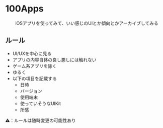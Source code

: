 # 100Apps
　　
iOSアプリを使ってみて、いい感じのUIとか傾向とかアーカイブしてみる

## ルール

* UI/UXを中心に見る
* アプリの内容自体の良し悪しには触れない
* ゲーム系アプリを除く
* ゆるく
* 以下の項目を記載する
  * 日時
  * バージョン
  * 使用端末
  * 使っていそうなUIKit
  * 所感

⚠️：ルールは随時変更の可能性あり
